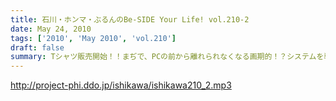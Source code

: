 ```yaml
---
title: 石川・ホンマ・ぶるんのBe-SIDE Your Life! vol.210-2
date: May 24, 2010
tags: ['2010', 'May 2010', 'vol.210']
draft: false
summary: Tシャツ販売開始！！まぢで、PCの前から離れられなくなる画期的！？システムを導入～～～。自分の感性を信じてデザインよろしく！！NAMAE
---
```


http://project-phi.ddo.jp/ishikawa/ishikawa210_2.mp3